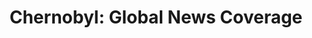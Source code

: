 ---
title:  "Chernobyl: Global News Coverage"
category: ['media']
classes: ['embed','iframe','arcgis']
excerpt: "This project explores the scope of knowledge available about the Chernobyl disaster in the week following the explosion, looking specifically at the types of knowledge shared with people based on their proximity to the nuclear reactor site."
description: "The goal of my installation project was to explore the scope of knowledge available about the Chernobyl disaster in the week following the explosion, looking specifically at the types of knowledge shared with people based on their proximity to the nuclear reactor site. My goal is to bring to light the disparities in reliable and critically important public health information available between the people who needed it most and the rest of the Western world. The Chernobyl disaster showcases the importance of public access to critical information and the consequences of the lack thereof it."
header: 
    # overlay_image: assets/images/khorosh.jpg
    teaser: assets/images/khorosh.jpg
contributors:
    - name: Nicole Khorosh
      bio: "'20 is from Brooklyn, NY."
embed:
    type: arcgis
    id: 0TGX0H
    url: https://arcg.is/0TGX0H
---